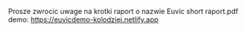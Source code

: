 Prosze zwrocic uwage na krotki raport o nazwie Euvic short raport.pdf
demo: https://euvicdemo-kolodziej.netlify.app
